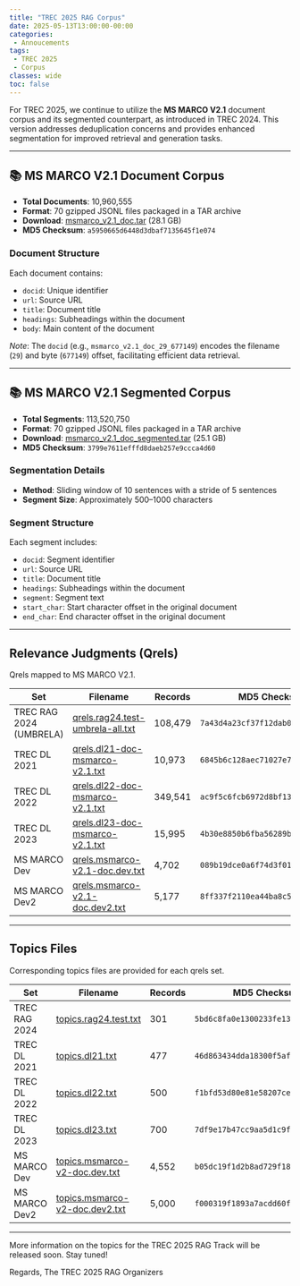 ```yaml
---
title: "TREC 2025 RAG Corpus"
date: 2025-05-13T13:00:00-00:00
categories:
 - Annoucements
tags:
 - TREC 2025
 - Corpus
classes: wide
toc: false
---
```


For TREC 2025, we continue to utilize the **MS MARCO V2.1** document corpus and its segmented counterpart, as introduced in TREC 2024. This version addresses deduplication concerns and provides enhanced segmentation for improved retrieval and generation tasks.

---

## 📚 MS MARCO V2.1 Document Corpus

- **Total Documents**: 10,960,555  
- **Format**: 70 gzipped JSONL files packaged in a TAR archive  
- **Download**: [msmarco_v2.1_doc.tar](https://msmarco.z22.web.core.windows.net/msmarcoranking/msmarco_v2.1_doc.tar) (28.1 GB)  
- **MD5 Checksum**: `a5950665d6448d3dbaf7135645f1e074`

### Document Structure

Each document contains:
- `docid`: Unique identifier
- `url`: Source URL
- `title`: Document title
- `headings`: Subheadings within the document
- `body`: Main content of the document

*Note*: The `docid` (e.g., `msmarco_v2.1_doc_29_677149`) encodes the filename (`29`) and byte (`677149`) offset, facilitating efficient data retrieval.

---

## 📚 MS MARCO V2.1 Segmented Corpus

- **Total Segments**: 113,520,750  
- **Format**: 70 gzipped JSONL files packaged in a TAR archive  
- **Download**: [msmarco_v2.1_doc_segmented.tar](https://msmarco.z22.web.core.windows.net/msmarcoranking/msmarco_v2.1_doc_segmented.tar) (25.1 GB)  
- **MD5 Checksum**: `3799e7611efffd8daeb257e9ccca4d60`

### Segmentation Details

- **Method**: Sliding window of 10 sentences with a stride of 5 sentences  
- **Segment Size**: Approximately 500–1000 characters

### Segment Structure

Each segment includes:
- `docid`: Segment identifier
- `url`: Source URL
- `title`: Document title
- `headings`: Subheadings within the document
- `segment`: Segment text
- `start_char`: Start character offset in the original document
- `end_char`: End character offset in the original document

---

## Relevance Judgments (Qrels)

Qrels mapped to MS MARCO V2.1.

| Set             | Filename                             | Records  | MD5 Checksum                          |
|-----------------|--------------------------------------|----------|---------------------------------------|
| TREC RAG 2024 (UMBRELA)   | [qrels.rag24.test-umbrela-all.txt](https://raw.githubusercontent.com/castorini/anserini-tools/master/topics-and-qrels/qrels.rag24.test-umbrela-all.txt)    | 108,479   | `7a43d4a23cf37f12dab0043a4b9f4d02`    |
| TREC DL 2021    | [qrels.dl21-doc-msmarco-v2.1.txt](https://raw.githubusercontent.com/castorini/anserini-tools/master/topics-and-qrels/qrels.dl21-doc-msmarco-v2.1.txt)    | 10,973   | `6845b6c128aec71027e72078a960600e`    |
| TREC DL 2022    | [qrels.dl22-doc-msmarco-v2.1.txt](https://raw.githubusercontent.com/castorini/anserini-tools/master/topics-and-qrels/qrels.dl22-doc-msmarco-v2.1.txt)    | 349,541  | `ac9f5c6fcb6972d8bf13b07ab150680a`    |
| TREC DL 2023    | [qrels.dl23-doc-msmarco-v2.1.txt](https://raw.githubusercontent.com/castorini/anserini-tools/master/topics-and-qrels/qrels.dl23-doc-msmarco-v2.1.txt)    | 15,995   | `4b30e8850b6fba56289b6c177afe959b`    |
| MS MARCO Dev    | [qrels.msmarco-v2.1-doc.dev.txt](https://raw.githubusercontent.com/castorini/anserini-tools/master/topics-and-qrels/qrels.msmarco-v2.1-doc.dev.txt)     | 4,702    | `089b19dce0a6f74d3f01fd988d439f2f`    |
| MS MARCO Dev2   | [qrels.msmarco-v2.1-doc.dev2.txt](https://raw.githubusercontent.com/castorini/anserini-tools/master/topics-and-qrels/qrels.msmarco-v2.1-doc.dev2.txt)    | 5,177    | `8ff337f2110ea44ba8c5533a7eff6222`    |

---

## Topics Files

Corresponding topics files are provided for each qrels set.

| Set             | Filename                             | Records  | MD5 Checksum                          |
|-----------------|--------------------------------------|----------|---------------------------------------|
| TREC RAG 2024   | [topics.rag24.test.txt](https://raw.githubusercontent.com/castorini/anserini-tools/master/topics-and-qrels/topics.rag24.test.txt)        | 301      | `5bd6c8fa0e1300233fe139bae8288d09`    |
| TREC DL 2021    | [topics.dl21.txt](https://raw.githubusercontent.com/castorini/anserini-tools/master/topics-and-qrels/topics.dl21.txt)  | 477      | `46d863434dda18300f5af33ee29c4b28`    |
| TREC DL 2022    | [topics.dl22.txt](https://raw.githubusercontent.com/castorini/anserini-tools/master/topics-and-qrels/topics.dl22.txt)  | 500      | `f1bfd53d80e81e58207ce557fd2211a0`    |
| TREC DL 2023    | [topics.dl23.txt](https://raw.githubusercontent.com/castorini/anserini-tools/master/topics-and-qrels/topics.dl23.txt)  | 700      | `7df9e17b47cc9aa5d1c9fd5b313e273c`    |
| MS MARCO Dev    | [topics.msmarco-v2-doc.dev.txt](https://raw.githubusercontent.com/castorini/anserini-tools/master/topics-and-qrels/topics.msmarco-v2-doc.dev.txt)     | 4,552    | `b05dc19f1d2b8ad729f189328a685aa1`    |
| MS MARCO Dev2   | [topics.msmarco-v2-doc.dev2.txt](https://raw.githubusercontent.com/castorini/anserini-tools/master/topics-and-qrels/topics.msmarco-v2-doc.dev2.txt)     | 5,000    | `f000319f1893a7acdd60fdcae0703b95`    |

---

More information on the topics for the TREC 2025 RAG Track will be released soon. Stay tuned!

Regards,
The TREC 2025 RAG Organizers